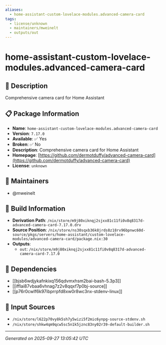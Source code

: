```yaml
---
aliases:
  - home-assistant-custom-lovelace-modules.advanced-camera-card
tags:
  - license/unknown
  - maintainers/mweinelt
  - outputs/out
---
```


# home-assistant-custom-lovelace-modules.advanced-camera-card

## 📝 Description

Comprehensive camera card for Home Assistant

## 📋 Package Information

- **Name**: `home-assistant-custom-lovelace-modules.advanced-camera-card`
- **Version**: `7.17.0`
- **Available**: ✅ Yes
- **Broken**: ✅ No
- **Description**: Comprehensive camera card for Home Assistant
- **Homepage**: [https://github.com/dermotduffy/advanced-camera-card](https://github.com/dermotduffy/advanced-camera-card)
- **License**: `unknown`
## 👥 Maintainers

- @mweinelt


## 🔧 Build Information

- **Derivation Path**: `/nix/store/m9j80xiknqj2sjxx81c11fi0v8q8317d-advanced-camera-card-7.17.0.drv`
- **Source Position**: `/nix/store/ns30sqxb36k8jrds8z18rv96bpnwc60d-source/pkgs/servers/home-assistant/custom-lovelace-modules/advanced-camera-card/package.nix:30`
- **Outputs**:
  - `out`:  `/nix/store/m9j80xiknqj2sjxx81c11fi0v8q8317d-advanced-camera-card-7.17.0`

## 🔗 Dependencies

- [[bjsb6wdjykafnkixq156qdvmxhsm2bai-bash-5.3p3]]
- [[ifflai87vbaa6vhnag7z2v8qqxf7p0bj-source]]
- [[p76r0cwlf6k97ibprrpfd8xw0r8wc3nx-stdenv-linux]]

## 📁 Input Sources

- `/nix/store/l622p70vy8k5sh7y5wizi5f2mic6ynpg-source-stdenv.sh`
- `/nix/store/shkw4qm9qcw5sc5n1k5jznc83ny02r39-default-builder.sh`

---
*Generated on 2025-09-27 13:05:42 UTC*
